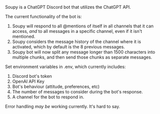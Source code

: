 Soupy is a ChatGPT Discord bot that utilizes the ChatGPT API.

The current functionality of the bot is:

1. Soupy will respond to all @mentions of itself in all channels that it can access, *and* to all messages in a specific channel, even if it isn't mentioned.
2. Soupy considers the message history of the channel where it is activated, which by default is the 8 previous messages.
3. Soupy bot will now split any message longer than 1500 characters into multiple chunks, and then send those chunks as separate messages.

Set environment variables in .env, which currently includes:

1. Discord bot's token
2. OpenAI API Key
3. Bot's behaviour (attitude, preferences, etc)
4. The number of messages to consider during the bot's response.
5. A channel for the bot to respond in.

Error handling *may be* working currently.  It's hard to say.







